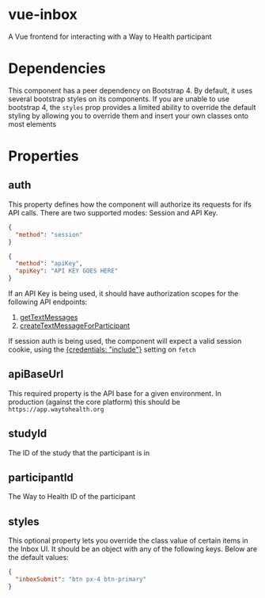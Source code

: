 # vue-inbox
A Vue frontend for interacting with a Way to Health participant

# Dependencies
This component has a peer dependency on Bootstrap 4. By default, it uses several bootstrap styles on its components.
If you are unable to use bootstrap 4, the `styles` prop provides a limited ability to override the default styling by 
allowing you to override them and insert your own classes onto most elements

# Properties

## auth

This property defines how the component will authorize its requests for ifs API calls.
There are two supported modes: Session and API Key.

```json
{
  "method": "session"
}
```

```json
{
  "method": "apiKey",
  "apiKey": "API KEY GOES HERE"
}
```

If an API Key is being used, it should have authorization scopes for the following API endpoints:
1. [getTextMessages](https://app.waytohealth.org/api/v2#operation/getTextMessages)
2. [createTextMessageForParticipant](https://app.waytohealth.org/api/v2/participants/{participant_id}/text_messages)

If session auth is being used, the component will expect a valid session cookie, using the [{credentials: "include"}](https://developer.mozilla.org/en-US/docs/Web/API/fetch#credentials) setting on `fetch`
## apiBaseUrl

This required property is the API base for a given environment.
In production (against the core platform) this should be `https://app.waytohealth.org`

## studyId

The ID of the study that the participant is in

## participantId

The Way to Health ID of the participant

## styles

This optional property lets you override the class value of certain items in the Inbox UI.
It should be an object with any of the following keys. Below are the default values:
```json
{
  "inboxSubmit": "btn px-4 btn-primary"
}
```